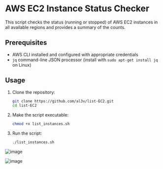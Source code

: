 # AWS EC2 Instance Status Checker

This script checks the status (running or stopped) of AWS EC2 instances in all available regions and provides a summary of the counts.

## Prerequisites

- AWS CLI installed and configured with appropriate credentials
- `jq` command-line JSON processor (install with `sudo apt-get install jq` on Linux)

## Usage

1. Clone the repository:

   ```bash
   git clone https://github.com/al3v/list-EC2.git
   cd list-EC2

2. Make the script executable:
   ```bash
   chmod +x list_instances.sh

3. Run the script:
   ```bash
   ./list_instances.sh


![image](https://github.com/al3v/list-EC2/assets/73062283/f9e51f98-eb49-48f6-902d-c1b195c4ca8b)


![image](https://github.com/al3v/list-EC2/assets/73062283/279eadae-6e93-4337-b2b1-1d3a291e2fa7)

